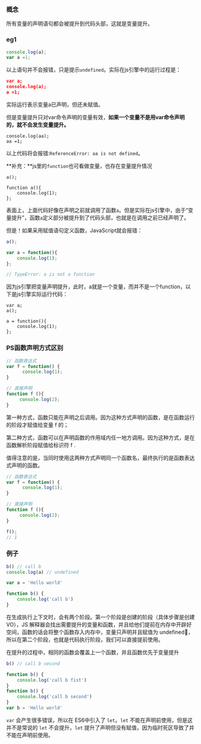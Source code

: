 ### 概念

所有变量的声明语句都会被提升到代码头部，这就是变量提升。 

### eg1

```js
console.log(a);
var a =1;
```

以上语句并不会报错，只是提示`undefined`。实际在js引擎中的运行过程是：

```json
var a;
console.log(a);
a =1;
```

实际运行表示变量a已声明，但还未赋值。

但是变量提升只对var命令声明的变量有效，**如果一个变量不是用var命令声明的，就不会发生变量提升。**

```
console.log(aa);
aa =1;
```

以上代码将会报错:`ReferenceError: aa is not defined`。

**补充：**js里的`function`也可看做变量，也存在变量提升情况

```
a();

function a(){
    console.log(1);
};
```

表面上，上面代码好像在声明之前就调用了函数`a`。但是实际在js引擎中，由于“变量提升”，函数`a`定义部分被提升到了代码头部，也就是在调用之前已经声明了。

但是！如果采用赋值语句定义函数，JavaScript就会报错：

```js
a();

var a = function(){
    console.log(1);
};

// TypeError: a is not a function
```

因为js引擎把变量声明提升，此时，a就是一个变量，而并不是一个function，以下是js引擎实际运行代码：

```
var a;
a();

a = function(){
    console.log(1);
};
```

### PS函数声明方式区别

```js
// 函数表达式
var f = function() {
      console.log(1);  
}

// 直接声明
function f (){
     console.log(2);
}
```

第一种方式，函数只能在声明之后调用。因为这种方式声明的函数，是在函数运行的阶段才赋值给变量 f 的；

第二种方式，函数可以在声明函数的作用域内任一地方调用。因为这种方式，是在函数解析阶段赋值给标识符 f .

值得注意的是，当同时使用这两种方式声明同一个函数名，最终执行的是函数表达式声明的函数。

```js
// 函数表达式
var f = function() {
      console.log(1);  
}

// 直接声明
function f (){
     console.log(2);
}

f();
// 1
```

### 例子

```js
b() // call b
console.log(a) // undefined

var a = 'Hello world'

function b() {
	console.log('call b')
}
```

在生成执行上下文时，会有两个阶段。第一个阶段是创建的阶段（具体步骤是创建 VO），JS 解释器会找出需要提升的变量和函数，并且给他们提前在内存中开辟好空间，函数的话会将整个函数存入内存中，变量只声明并且赋值为 undefined💛，所以在第二个阶段，也就是代码执行阶段，我们可以直接提前使用。

在提升的过程中，相同的函数会覆盖上一个函数，并且函数优先于变量提升

```js
b() // call b second

function b() {
	console.log('call b fist')
}
function b() {
	console.log('call b second')
}
var b = 'Hello world'
```

`var` 会产生很多错误，所以在 ES6中引入了 `let`。`let` 不能在声明前使用，但是这并不是常说的 `let` 不会提升，`let` 提升了声明但没有赋值，因为临时死区导致了并不能在声明前使用。

